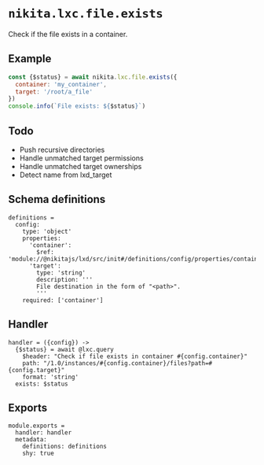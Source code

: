
# `nikita.lxc.file.exists`

Check if the file exists in a container.

## Example

```js
const {$status} = await nikita.lxc.file.exists({
  container: 'my_container',
  target: '/root/a_file'
})
console.info(`File exists: ${$status}`)
```

## Todo

* Push recursive directories
* Handle unmatched target permissions
* Handle unmatched target ownerships
* Detect name from lxd_target

## Schema definitions

    definitions =
      config:
        type: 'object'
        properties:
          'container':
            $ref: 'module://@nikitajs/lxd/src/init#/definitions/config/properties/container'
          'target':
            type: 'string'
            description: '''
            File destination in the form of "<path>".
            '''
        required: ['container']

## Handler

    handler = ({config}) ->
      {$status} = await @lxc.query
        $header: "Check if file exists in container #{config.container}"
        path: "/1.0/instances/#{config.container}/files?path=#{config.target}"
        format: 'string'
      exists: $status

## Exports

    module.exports =
      handler: handler
      metadata:
        definitions: definitions
        shy: true
